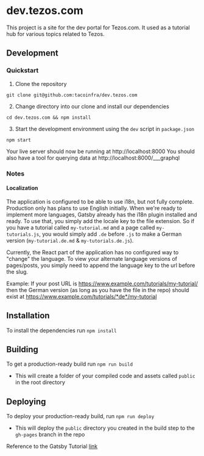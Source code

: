 # dev.tezos.com

This project is a site for the dev portal for Tezos.com. It used as a tutorial hub for various topics related to Tezos.

## Development

### Quickstart

1. Clone the repository

`git clone git@github.com:tacoinfra/dev.tezos.com`

2. Change directory into our clone and install our dependencies

`cd dev.tezos.com && npm install`

3. Start the development environment using the `dev` script in `package.json`

`npm start`

Your live server should now be running at http://localhost:8000
You should also have a tool for querying data at http://localhost:8000/___graphql

### Notes

#### Localization
The application is configured to be able to use i18n, but not fully complete. Production only has plans to use English initially. When we're ready to implement more languages, Gatsby already has the i18n plugin installed and ready. To use that, you simply add the locale key to the file extension. So if you have a tutorial called `my-tutorial.md` and a page called `my-tutorials.js`, you would simply add `.de` before `.js` to make a German version (`my-tutorial.de.md` & `my-tutorials.de.js`). 

Currently, the React part of the application has no configured way to "change" the language. To view your alternate language versions of pages/posts, you simply need to append the language key to the url before the slug.

Example: If your post URL is https://www.example.com/tutorials/my-tutorial/ then the German version (as long as you have the file in the repo) should exist at https://www.example.com/tutorials/*de*/my-tutorial

## Installation

To install the dependencies run `npm install`

## Building

To get a production-ready build run `npm run build`
  - This will create a folder of your compiled code and assets called `public` in the root directory

## Deploying

To deploy your production-ready build, run `npm run deploy`
  - This will deploy the `public` directory you created in the build step to the `gh-pages` branch in the repo

Reference to the Gatsby Tutorial [link](https://www.gatsbyjs.org/docs/how-gatsby-works-with-github-pages/)